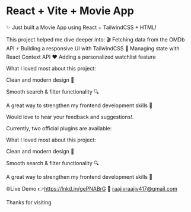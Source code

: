 # React + Vite + Movie App

✨ Just built a Movie App using React + TailwindCSS + HTML!

This project helped me dive deeper into:
🎬 Fetching data from the OMDb API
⚡ Building a responsive UI with TailwindCSS
💾 Managing state with React Context API
❤️ Adding a personalized watchlist feature

What I loved most about this project:

Clean and modern design 🎨

Smooth search & filter functionality 🔍

A great way to strengthen my frontend development skills 🚀

Would love to hear your feedback and suggestions!.

Currently, two official plugins are available:

What I loved most about this project:

Clean and modern design 🎨

Smooth search & filter functionality 🔍

A great way to strengthen my frontend development skills 🚀

🌐Live Demo 👉https://lnkd.in/gePNABrG
📧 raajivraajiv417@gmail.com

Thanks for visiting
